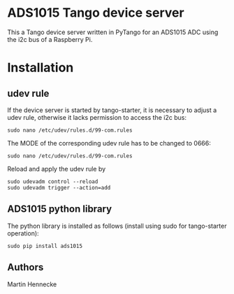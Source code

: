 # ADS1015 Tango device server
This a Tango device server written in PyTango for an ADS1015 ADC using the i2c bus of a Raspberry Pi.

# Installation
## udev rule
If the device server is started by tango-starter, it is necessary to adjust a udev rule, otherwise it lacks permission to access the i2c bus:
```
sudo nano /etc/udev/rules.d/99-com.rules
```
The MODE of the corresponding udev rule has to be changed to 0666:
```
sudo nano /etc/udev/rules.d/99-com.rules
```
Reload and apply the udev rule by
```
sudo udevadm control --reload
sudo udevadm trigger --action=add
```
## ADS1015 python library
The python library is installed as follows (install using sudo for tango-starter operation):
```
sudo pip install ads1015
```

## Authors
Martin Hennecke
